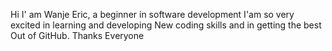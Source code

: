 Hi
I' am Wanje Eric, a beginner in software development
I'am so very excited in learning and developing 
New coding skills and in getting the best 
Out of GitHub.
Thanks Everyone

